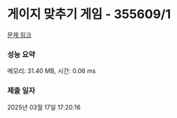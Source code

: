 # 게이지 맞추기 게임 - 355609/1 

[문제 링크](https://level.goorm.io/exam/355609/%EA%B2%8C%EC%9D%B4%EC%A7%80-%EB%A7%9E%EC%B6%94%EA%B8%B0-%EA%B2%8C%EC%9E%84/quiz/1) 

### 성능 요약

메모리: 31.40 MB, 시간: 0.06 ms

### 제출 일자

2025년 03월 17일 17:20:16

